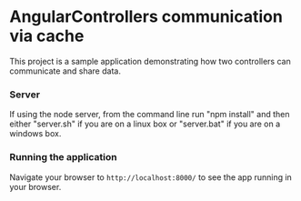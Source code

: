 # AngularControllers communication via cache

This project is a sample application demonstrating how two controllers can communicate and share data.

### Server

If using the node server, from the command line run "npm install" and then either "server.sh" if you are on a linux box or "server.bat" if you are on a windows box.

### Running the application

Navigate your browser to `http://localhost:8000/` to see the app running in your browser.


